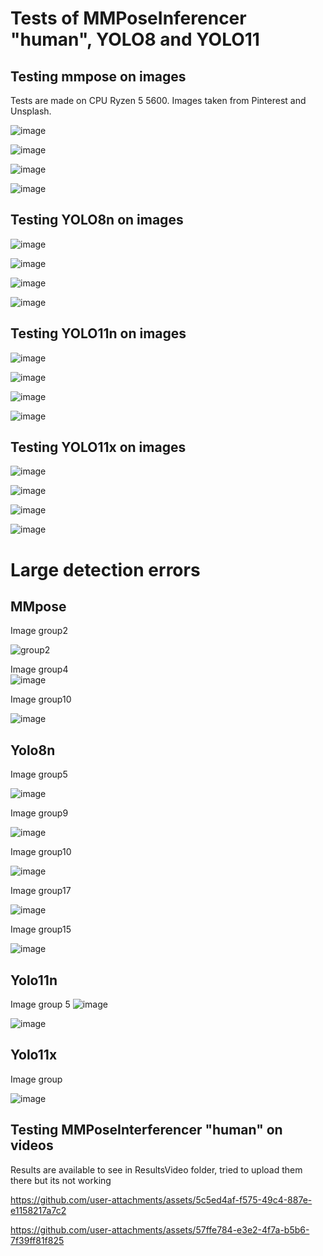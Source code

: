 # Tests of MMPoseInferencer "human", YOLO8 and YOLO11 



## Testing mmpose on images
Tests are made on CPU Ryzen 5 5600.
Images taken from Pinterest and Unsplash. 

![image](https://github.com/user-attachments/assets/298d9426-04a2-4a5c-afc9-8b5fef4e9b13)



![image](https://github.com/user-attachments/assets/c56228d1-74e7-421b-aa41-d9fb6ec73d93)



![image](https://github.com/user-attachments/assets/2245fbf1-d53b-475d-ae9c-52d76f1952ae)



![image](https://github.com/user-attachments/assets/b30f6edf-b888-4b02-a827-1b985a8320ff)  

## Testing YOLO8n on images

![image](https://github.com/user-attachments/assets/c0d44749-6e48-44a4-a77c-c416f6fe1520)




![image](https://github.com/user-attachments/assets/6e5c25bb-3597-428f-9cac-eed27acbd801)




![image](https://github.com/user-attachments/assets/1689d501-3b3a-4f1d-b4fa-d1faaba3d4a7)





![image](https://github.com/user-attachments/assets/d47453b6-43f9-40d4-ae57-29493ed3fd38)





## Testing YOLO11n on images

![image](https://github.com/user-attachments/assets/38f4cc94-cdac-4d9d-a163-c2fdbea03a9d)

![image](https://github.com/user-attachments/assets/58782162-fa3b-4b88-b642-e5257958e3d1)

![image](https://github.com/user-attachments/assets/d4df470d-0823-4e11-a969-7d6925c775ba)

![image](https://github.com/user-attachments/assets/5c650e3c-255c-40fd-9610-3a9dd60d45b3)

## Testing YOLO11x on images

![image](https://github.com/user-attachments/assets/9c6cf5f5-1a2d-4a92-b9a4-8b6b3846268c)

![image](https://github.com/user-attachments/assets/3b71e548-5106-469d-a933-960511f2fd8f)

![image](https://github.com/user-attachments/assets/7cf82f71-3bb4-4c1b-abf0-356da4b8de8c)

![image](https://github.com/user-attachments/assets/9abbb7e0-9f5e-4fb5-a389-7a8fcf54497f)



# Large detection errors 

## MMpose
Image group2  

![group2](https://github.com/user-attachments/assets/a52d9b87-8268-48d8-9fa8-69bdf54770ff)

Image group4  
![image](https://github.com/user-attachments/assets/d78a47a7-f104-4fea-b03d-072124362898)

Image group10

![image](https://github.com/user-attachments/assets/44b23366-fc41-4a09-8f1d-f87f846d63c9)

## Yolo8n
Image group5

![image](https://github.com/user-attachments/assets/3bd5df1a-9358-46cf-b145-ec5f85a594c2)

Image group9

![image](https://github.com/user-attachments/assets/c81694f7-ae3f-44b5-a262-02f6f024ed2b)

Image group10

![image](https://github.com/user-attachments/assets/1d6a44bc-1fdd-4684-b207-ad7e0c0ce6bf)

Image group17

![image](https://github.com/user-attachments/assets/87310978-baff-4f80-a596-9e6a20bca3a9)

Image group15

![image](https://github.com/user-attachments/assets/daf3e1a6-d202-458f-bc09-86794f5d1c30)


## Yolo11n
Image group 5
![image](https://github.com/user-attachments/assets/8ae04f25-014f-4274-a232-8d1679f3fffc)

![image](https://github.com/user-attachments/assets/524174a6-eb07-4362-8455-28c4a1127857)


## Yolo11x

Image group

![image](https://github.com/user-attachments/assets/51affcd1-769c-4756-aec9-7f77498c8266)


## Testing MMPoseInterferencer "human" on videos

Results are available to see in ResultsVideo folder, tried to upload them there but its not working



https://github.com/user-attachments/assets/5c5ed4af-f575-49c4-887e-e1158217a7c2





https://github.com/user-attachments/assets/57ffe784-e3e2-4f7a-b5b6-7f39ff81f825


